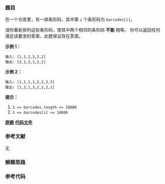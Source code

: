 ### 题目
在一个仓库里，有一排条形码，其中第 `i` 个条形码为 `barcodes[i]`。

请你重新排列这些条形码，使其中两个相邻的条形码 **不能** 相等。 你可以返回任何满足该要求的答案，此题保证存在答案。



**示例 1：**

    
    
    输入: [1,1,1,2,2,2]
    输出: [2,1,2,1,2,1]
    

**示例 2：**

    
    
    输入: [1,1,1,1,2,2,3,3]
    输出: [1,3,1,3,2,1,2,1]



**提示：**

  1. `1 <= barcodes.length <= 10000`
  2. `1 <= barcodes[i] <= 10000`



 **[原题](https://leetcode-cn.com/problems/distant-barcodes/)**    **[代码文件]()**


### 参考文献
无

### 解题思路




### 参考代码

```go


```




